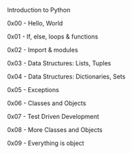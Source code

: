 Introduction to Python

0x00 - Hello, World

0x01 - If, else, loops & functions

0x02 - Import & modules

0x03 - Data Structures: Lists, Tuples

0x04 - Data Structures: Dictionaries, Sets

0x05 - Exceptions

0x06 - Classes and Objects

0x07 - Test Driven Development

0x08 - More Classes and Objects

0x09 - Everything is object
